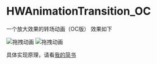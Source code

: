 # HWAnimationTransition_OC
一个放大效果的转场动画（OC版）
效果如下

![拖拽动画](https://github.com/Loveway/HWAnimationTransition_OC/blob/master/pan_oc.gif)
![拖拽动画](https://github.com/Loveway/HWAnimationTransition_OC/blob/master/tap_oc.gif)

具体实现原理，请看[我的简书](http://www.jianshu.com/p/8c29fce5a994)
